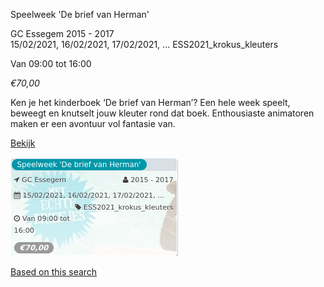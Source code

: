 Speelweek 'De brief van Herman'

GC Essegem 2015 - 2017  
15/02/2021, 16/02/2021, 17/02/2021, ... ESS2021\_krokus\_kleuters  

Van 09:00 tot 16:00

*€70,00*

  

Ken je het kinderboek ‘De brief van Herman’? Een hele week speelt, beweegt en knutselt jouw kleuter rond dat boek. Enthousiaste animatoren maken er een avontuur vol fantasie van.  

[Bekijk](https://tickets.vgc.be/activity/subscribe/ESS2021_krokus_kleuters)

![](58635.png)

[Based on this search](https://tickets.vgc.be/activity/index?&vrijeplaatsen=1&Age%5B%5D=3%2C4&entity=109)